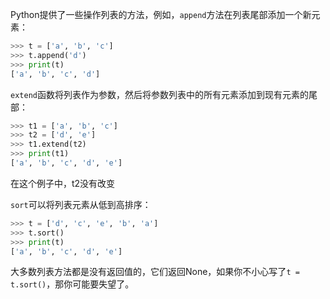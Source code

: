 Python提供了一些操作列表的方法，例如，`append`方法在列表尾部添加一个新元素：
```python
>>> t = ['a', 'b', 'c']
>>> t.append('d')
>>> print(t)
['a', 'b', 'c', 'd']
```

`extend`函数将列表作为参数，然后将参数列表中的所有元素添加到现有元素的尾部：
```python
>>> t1 = ['a', 'b', 'c']
>>> t2 = ['d', 'e']
>>> t1.extend(t2)
>>> print(t1)
['a', 'b', 'c', 'd', 'e']
```
在这个例子中，t2没有改变

`sort`可以将列表元素从低到高排序：
```python
>>> t = ['d', 'c', 'e', 'b', 'a']
>>> t.sort()
>>> print(t)
['a', 'b', 'c', 'd', 'e']
```
大多数列表方法都是没有返回值的，它们返回None，如果你不小心写了`t = t.sort()`，那你可能要失望了。

